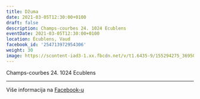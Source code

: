 ```yaml
---
title: Džuma
date: 2021-03-05T12:30:00+0100
draft: false
description: Champs-courbes 24. 1024 Ecublens
eventDate: 2021-03-05T12:30:00+0100
location: Écublens, Vaud
facebook_id: '254713972954306'
weight: 30
image: https://scontent-iad3-1.xx.fbcdn.net/v/t1.6435-9/155294275_3695079563921169_4909597834044538694_n.jpg?_nc_cat=101&ccb=1-7&_nc_sid=9e60e4&_nc_eui2=AeG8UClbWf29AU_nXjdq3EWH_4HHzzV0GSb_gcfPNXQZJh84GYNGo4_Z5Cn5-iLlSDRJM0isnap6RFoid72tsV9o&_nc_ohc=OC1WJHXJx3IQ7kNvwFC89CI&_nc_oc=Adm4WneKCMWIL67HQlFEf9HEHK0qmN0BIWwzto8flrNWvO03m8X5llhFYXr6eYOji0k&_nc_zt=23&_nc_ht=scontent-iad3-1.xx&edm=ABTKTjYEAAAA&_nc_gid=WaNGN5QaaMeLvI4inJEboA&oh=00_AfOW7C4iUrCw1xrls7Ia9nec_ajgedAGm67j2NkLu7XeaQ&oe=68857E5B
---
```


Champs-courbes 24. 1024 Ecublens

---

Više informacija na [Facebook-u](https://facebook.com/events/254713972954306)